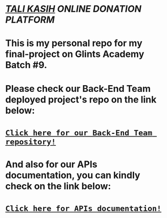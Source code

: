 # [***TALI KASIH***](https://talikasih.tech) ***ONLINE DONATION PLATFORM***
# This is my personal repo for my final-project on Glints Academy Batch #9.
# Please check our Back-End Team deployed project's repo on the link below:
# [`Click here for our Back-End Team repository!`](https://gitlab.com/binarxglints_developproduct_batch9/team-e/back-end)
# And also for our APIs documentation, you can kindly check on the link below:
# [`Click here for APIs documentation!`](https://documenter.getpostman.com/view/13708168/TW74hQRT)
